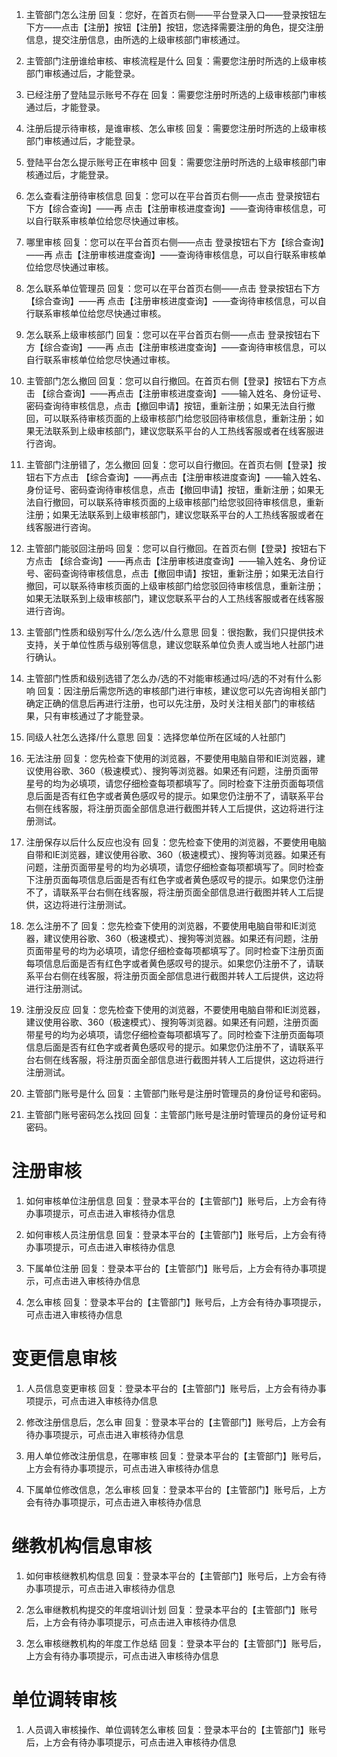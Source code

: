 <!-- 注册 -->

1. 主管部门怎么注册
回复：您好，在首页右侧——平台登录入口——登录按钮左下方——点击【注册】按钮【注册】按钮，您选择需要注册的角色，提交注册信息，提交注册信息，由所选的上级审核部门审核通过。

2. 主管部门注册谁给审核、审核流程是什么
回复：需要您注册时所选的上级审核部门审核通过后，才能登录。

2. 已经注册了登陆显示账号不存在
回复：需要您注册时所选的上级审核部门审核通过后，才能登录。

2. 注册后提示待审核，是谁审核、怎么审核
回复：需要您注册时所选的上级审核部门审核通过后，才能登录。

2. 登陆平台怎么提示账号正在审核中
回复：需要您注册时所选的上级审核部门审核通过后，才能登录。

3. 怎么查看注册待审核信息
回复：您可以在平台首页右侧——点击 登录按钮右下方【综合查询】——再 点击【注册审核进度查询】——查询待审核信息，可以自行联系审核单位给您尽快通过审核。

3. 哪里审核
回复：您可以在平台首页右侧——点击 登录按钮右下方【综合查询】——再 点击【注册审核进度查询】——查询待审核信息，可以自行联系审核单位给您尽快通过审核。

3. 怎么联系单位管理员
回复：您可以在平台首页右侧——点击 登录按钮右下方【综合查询】——再 点击【注册审核进度查询】——查询待审核信息，可以自行联系审核单位给您尽快通过审核。

3. 怎么联系上级审核部门
回复：您可以在平台首页右侧——点击 登录按钮右下方【综合查询】——再 点击【注册审核进度查询】——查询待审核信息，可以自行联系审核单位给您尽快通过审核。

5. 主管部门怎么撤回
回复：您可以自行撤回。在首页右侧【登录】按钮右下方点击  【综合查询】——再点击【注册审核进度查询】——输入姓名、身份证号、密码查询待审核信息，点击【撤回申请】按钮，重新注册；如果无法自行撤回，可以联系待审核页面的上级审核部门给您驳回待审核信息，重新注册；如果无法联系到上级审核部门，建议您联系平台的人工热线客服或者在线客服进行咨询。

5. 主管部门注册错了，怎么撤回
回复：您可以自行撤回。在首页右侧【登录】按钮右下方点击  【综合查询】——再点击【注册审核进度查询】——输入姓名、身份证号、密码查询待审核信息，点击【撤回申请】按钮，重新注册；如果无法自行撤回，可以联系待审核页面的上级审核部门给您驳回待审核信息，重新注册；如果无法联系到上级审核部门，建议您联系平台的人工热线客服或者在线客服进行咨询。

5. 主管部门能驳回注册吗
回复：您可以自行撤回。在首页右侧【登录】按钮右下方点击  【综合查询】——再点击【注册审核进度查询】——输入姓名、身份证号、密码查询待审核信息，点击【撤回申请】按钮，重新注册；如果无法自行撤回，可以联系待审核页面的上级审核部门给您驳回待审核信息，重新注册；如果无法联系到上级审核部门，建议您联系平台的人工热线客服或者在线客服进行咨询。


10. 主管部门性质和级别写什么/怎么选/什么意思
回复：很抱歉，我们只提供技术支持，关于单位性质与级别等信息，建议您联系单位负责人或当地人社部门进行确认。

10. 主管部门性质和级别选错了怎么办/选的不对能审核通过吗/选的不对有什么影响
回复：因注册后需您所选的审核部门进行审核，建议您可以先咨询相关部门确定正确的信息后再进行注册，也可以先注册，及时关注相关部门的审核结果，只有审核通过了才能登录。

10. 同级人社怎么选择/什么意思
回复：选择您单位所在区域的人社部门

12. 无法注册
回复：您先检查下使用的浏览器，不要使用电脑自带和IE浏览器，建议使用谷歌、360（极速模式）、搜狗等浏览器。如果还有问题，注册页面带星号的均为必填项，请您仔细检查每项都填写了。同时检查下注册页面每项信息后面是否有红色字或者黄色感叹号的提示。如果您仍注册不了，请联系平台右侧在线客服，将注册页面全部信息进行截图并转人工后提供，这边将进行注册测试。

12. 注册保存以后什么反应也没有
回复：您先检查下使用的浏览器，不要使用电脑自带和IE浏览器，建议使用谷歌、360（极速模式）、搜狗等浏览器。如果还有问题，注册页面带星号的均为必填项，请您仔细检查每项都填写了。同时检查下注册页面每项信息后面是否有红色字或者黄色感叹号的提示。如果您仍注册不了，请联系平台右侧在线客服，将注册页面全部信息进行截图并转人工后提供，这边将进行注册测试。

12. 怎么注册不了
回复：您先检查下使用的浏览器，不要使用电脑自带和IE浏览器，建议使用谷歌、360（极速模式）、搜狗等浏览器。如果还有问题，注册页面带星号的均为必填项，请您仔细检查每项都填写了。同时检查下注册页面每项信息后面是否有红色字或者黄色感叹号的提示。如果您仍注册不了，请联系平台右侧在线客服，将注册页面全部信息进行截图并转人工后提供，这边将进行注册测试。

12. 注册没反应
回复：您先检查下使用的浏览器，不要使用电脑自带和IE浏览器，建议使用谷歌、360（极速模式）、搜狗等浏览器。如果还有问题，注册页面带星号的均为必填项，请您仔细检查每项都填写了。同时检查下注册页面每项信息后面是否有红色字或者黄色感叹号的提示。如果您仍注册不了，请联系平台右侧在线客服，将注册页面全部信息进行截图并转人工后提供，这边将进行注册测试。

13. 主管部门账号是什么
回复：主管部门账号是注册时管理员的身份证号和密码。

13. 主管部门账号密码怎么找回
回复：主管部门账号是注册时管理员的身份证号和密码。

# 注册审核

1. 如何审核单位注册信息
回复：登录本平台的【主管部门】账号后，上方会有待办事项提示，可点击进入审核待办信息

1. 如何审核人员注册信息
回复：登录本平台的【主管部门】账号后，上方会有待办事项提示，可点击进入审核待办信息

1. 下属单位注册
回复：登录本平台的【主管部门】账号后，上方会有待办事项提示，可点击进入审核待办信息

1. 怎么审核
回复：登录本平台的【主管部门】账号后，上方会有待办事项提示，可点击进入审核待办信息

# 变更信息审核

1. 人员信息变更审核
回复：登录本平台的【主管部门】账号后，上方会有待办事项提示，可点击进入审核待办信息

2. 修改注册信息后，怎么审
回复：登录本平台的【主管部门】账号后，上方会有待办事项提示，可点击进入审核待办信息

3. 用人单位修改注册信息，在哪审核
回复：登录本平台的【主管部门】账号后，上方会有待办事项提示，可点击进入审核待办信息

4. 下属单位修改信息，怎么审核
回复：登录本平台的【主管部门】账号后，上方会有待办事项提示，可点击进入审核待办信息

# 继教机构信息审核

1. 如何审核继教机构信息
回复：登录本平台的【主管部门】账号后，上方会有待办事项提示，可点击进入审核待办信息

2. 怎么审继教机构提交的年度培训计划
回复：登录本平台的【主管部门】账号后，上方会有待办事项提示，可点击进入审核待办信息

3. 怎么审核继教机构的年度工作总结
回复：登录本平台的【主管部门】账号后，上方会有待办事项提示，可点击进入审核待办信息

# 单位调转审核

1. 人员调入审核操作、单位调转怎么审核
回复：登录本平台的【主管部门】账号后，上方会有待办事项提示，可点击进入审核待办信息

